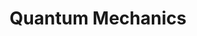 ---
layout: tag-list
type: tag
title: Quantum Mechanics
slug: physics
category: physics
sidebar: true
description: >
   Posts about blogging / jekyll theme.
---